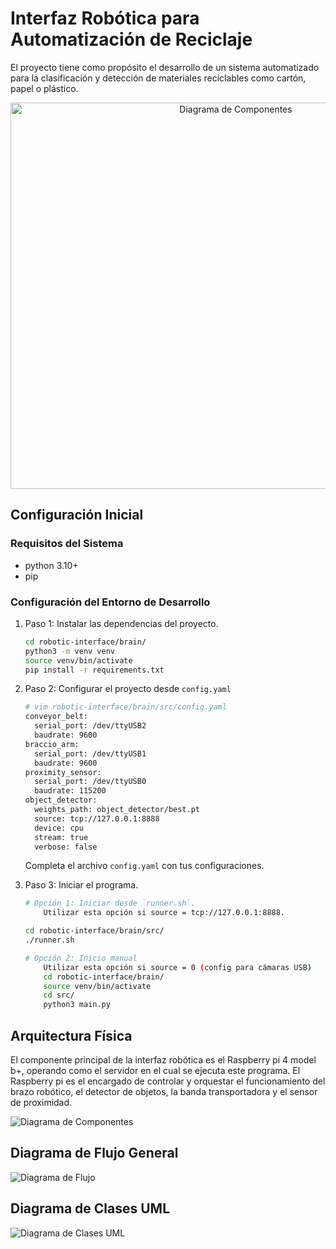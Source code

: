 # Interfaz Robótica para Automatización de Reciclaje

El proyecto tiene como propósito el desarrollo de un sistema automatizado 
para la clasificación y detección de materiales reciclables como cartón, papel o plástico.

<div align="center">
  <img src="https://i.ibb.co/GP84JZz/20231213-000343.webp" alt="Diagrama de Componentes" width="705" height="618">
</div>

## Configuración Inicial

### Requisitos del Sistema
- python 3.10+
- pip

### Configuración del Entorno de Desarrollo

1. Paso 1: Instalar las dependencias del proyecto.
    ```bash
    cd robotic-interface/brain/
    python3 -m venv venv
    source venv/bin/activate
    pip install -r requirements.txt
    ```

2. Paso 2: Configurar el proyecto desde `config.yaml`
    ```bash
    # vim robotic-interface/brain/src/config.yaml
    conveyor_belt:
      serial_port: /dev/ttyUSB2
      baudrate: 9600
    braccio_arm:
      serial_port: /dev/ttyUSB1
      baudrate: 9600
    proximity_sensor:
      serial_port: /dev/ttyUSB0
      baudrate: 115200
    object_detector:
      weights_path: object_detector/best.pt
      source: tcp://127.0.0.1:8888
      device: cpu
      stream: true
      verbose: false
    ```
    Completa el archivo `config.yaml` con tus configuraciones.
   
4. Paso 3: Iniciar el programa.
    ```bash
    # Opción 1: Iniciar desde `runner.sh`.
        Utilizar esta opción si source = tcp://127.0.0.1:8888.

    cd robotic-interface/brain/src/
    ./runner.sh
    
    # Opción 2: Inicio manual
        Utilizar esta opción si source = 0 (config para cámaras USB)
        cd robotic-interface/brain/
        source venv/bin/activate
        cd src/
        python3 main.py
    ```

## Arquitectura Física

El componente principal de la interfaz robótica es el Raspberry pi 4 model b+, operando como el servidor 
en el cual se ejecuta este programa. El Raspberry pi es el encargado de controlar y orquestar el 
funcionamiento del brazo robótico, el detector de objetos, la banda transportadora y el sensor de proximidad.

![Diagrama de Componentes](https://i.ibb.co/0qhVxth/Arquitectura-general.png)

## Diagrama de Flujo General

![Diagrama de Flujo](https://i.ibb.co/2yFRsQz/diagrama-flujo.png)

## Diagrama de Clases UML

![Diagrama de Clases UML](https://i.ibb.co/42nkDrb/UML-robotic-interface.png)

